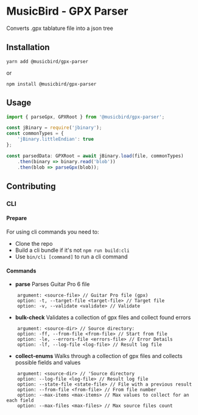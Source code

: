 # MusicBird - GPX Parser

Converts .gpx tablature file into a json tree

## Installation
```
yarn add @musicbird/gpx-parser
``` 
or
```
npm install @musicbird/gpx-parser
```

## Usage
```ts
import { parseGpx, GPXRoot } from '@musicbird/gpx-parser';

const jBinary = require('jbinary');
const commonTypes = {
    'jBinary.littleEndian': true
};

const parsedData: GPXRoot = await jBinary.load(file, commonTypes)
    .then(binary => binary.read('blob'))
    .then(blob => parseGpx(blob));
```

## Contributing
### CLI
#### Prepare

For using cli commands you need to:
- Clone the repo
- Build a cli bundle if it's not ```npm run build:cli```
- Use ```bin/cli [command]``` to run a cli command

#### Commands
- **parse** Parses Guitar Pro 6 file
```
    argument: <source-file> // Guitar Pro file (gpx)
    option: -t, --target-file <target-file> // Target file
    option: -v, --validate <validate> // Validate
```

- **bulk-check** Validates a collection of gpx files and collect found errors
```
    argument: <source-dir> // Source directory:
    option: -ff, --from-file <from-file> // Start from file
    option: -le, --errors-file <errors-file> // Error Details
    option: -lf, --log-file <log-file> // Result log file
```

- **collect-enums** Walks through a collection of gpx files and collects possible fields and values
```
    argument: <source-dir> // 'Source directory
    option: --log-file <log-file> // Result log file
    option: --state-file <state-file> // File with a previous result
    option: --from-file <from-file> // From file number
    option: --max-items <max-items> // Max values to collect for an each field
    option: --max-files <max-files> // Max source files count
```
